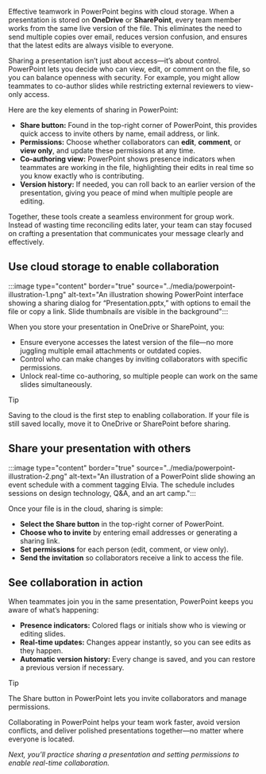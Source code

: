 Effective teamwork in PowerPoint begins with cloud storage. When a presentation is stored on **OneDrive** or **SharePoint**, every team member works from the same live version of the file. This eliminates the need to send multiple copies over email, reduces version confusion, and ensures that the latest edits are always visible to everyone.  

Sharing a presentation isn’t just about access—it’s about control. PowerPoint lets you decide who can view, edit, or comment on the file, so you can balance openness with security. For example, you might allow teammates to co-author slides while restricting external reviewers to view-only access.  

Here are the key elements of sharing in PowerPoint:  

- **Share button:** Found in the top-right corner of PowerPoint, this provides quick access to invite others by name, email address, or link.  
- **Permissions:** Choose whether collaborators can **edit**, **comment**, or **view only**, and update these permissions at any time.  
- **Co-authoring view:** PowerPoint shows presence indicators when teammates are working in the file, highlighting their edits in real time so you know exactly who is contributing.  
- **Version history:** If needed, you can roll back to an earlier version of the presentation, giving you peace of mind when multiple people are editing.  

Together, these tools create a seamless environment for group work. Instead of wasting time reconciling edits later, your team can stay focused on crafting a presentation that communicates your message clearly and effectively.  

## Use cloud storage to enable collaboration

:::image type="content" border="true" source="../media/powerpoint-illustration-1.png" alt-text="An illustration showing PowerPoint interface showing a sharing dialog for “Presentation.pptx,” with options to email the file or copy a link. Slide thumbnails are visible in the background":::  

When you store your presentation in OneDrive or SharePoint, you:  

- Ensure everyone accesses the latest version of the file—no more juggling multiple email attachments or outdated copies.  
- Control who can make changes by inviting collaborators with specific permissions.  
- Unlock real-time co-authoring, so multiple people can work on the same slides simultaneously.  

> [!TIP]  
> Saving to the cloud is the first step to enabling collaboration. If your file is still saved locally, move it to OneDrive or SharePoint before sharing.  

## Share your presentation with others

:::image type="content" border="true" source="../media/powerpoint-illustration-2.png" alt-text="An illustration of a PowerPoint slide showing an event schedule with a comment tagging Elvia. The schedule includes sessions on design technology, Q&A, and an art camp.":::

Once your file is in the cloud, sharing is simple:  

- **Select the Share button** in the top-right corner of PowerPoint.  
- **Choose who to invite** by entering email addresses or generating a sharing link.  
- **Set permissions** for each person (edit, comment, or view only).  
- **Send the invitation** so collaborators receive a link to access the file.  


## See collaboration in action

When teammates join you in the same presentation, PowerPoint keeps you aware of what’s happening:  

- **Presence indicators:** Colored flags or initials show who is viewing or editing slides.  
- **Real-time updates:** Changes appear instantly, so you can see edits as they happen.  
- **Automatic version history:** Every change is saved, and you can restore a previous version if necessary.  

> [!TIP]
> The Share button in PowerPoint lets you invite collaborators and manage permissions.

Collaborating in PowerPoint helps your team work faster, avoid version conflicts, and deliver polished presentations together—no matter where everyone is located.  

*Next, you’ll practice sharing a presentation and setting permissions to enable real-time collaboration.*